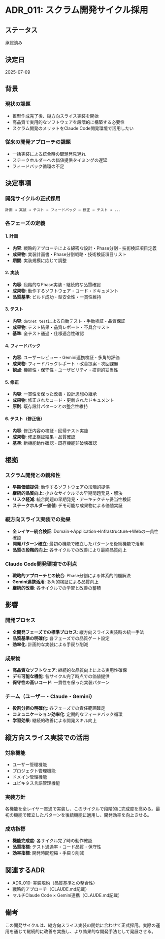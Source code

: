 # ADR_011: スクラム開発サイクル採用

## ステータス
承認済み

## 決定日
2025-07-09

## 背景

### 現状の課題
- 雛型作成完了後、縦方向スライス実装を開始
- 高品質で実用的なソフトウェアを段階的に構築する必要性
- スクラム開発のメリットをClaude Code開発環境で活用したい

### 従来の開発アプローチの課題
- 一括実装による統合時の問題発見遅れ
- ステークホルダーへの価値提供タイミングの遅延
- フィードバック循環の不足

## 決定事項

### 開発サイクルの正式採用
```
計画 → 実装 → テスト → フィードバック → 修正 → テスト → ...
```

### 各フェーズの定義

#### 1. 計画
- **内容**: 戦略的アプローチによる綿密な設計・Phase分割・技術検証項目定義
- **成果物**: 実装計画書・Phase分割戦略・技術検証項目リスト
- **期間**: 実装規模に応じて調整

#### 2. 実装
- **内容**: 段階的なPhase実装・継続的な品質確認
- **成果物**: 動作するソフトウェア・コード・ドキュメント
- **品質基準**: ビルド成功・型安全性・一貫性維持

#### 3. テスト
- **内容**: `dotnet test`による自動テスト・手動検証・品質保証
- **成果物**: テスト結果・品質レポート・不具合リスト
- **基準**: 全テスト通過・仕様適合性確認

#### 4. フィードバック
- **内容**: ユーザーレビュー・Gemini連携検証・多角的評価
- **成果物**: フィードバックレポート・改善提案・次回課題
- **観点**: 機能性・保守性・ユーザビリティ・技術的妥当性

#### 5. 修正
- **内容**: 一貫性を保った改善・設計思想の継承
- **成果物**: 修正されたコード・更新されたドキュメント
- **原則**: 既存設計パターンとの整合性維持

#### 6. テスト（修正後）
- **内容**: 修正内容の検証・回帰テスト実施
- **成果物**: 修正検証結果・品質確認
- **基準**: 新機能動作確認・既存機能非破壊確認

## 根拠

### スクラム開発との親和性
- **早期価値提供**: 動作するソフトウェアの段階的提供
- **継続的品質向上**: 小さなサイクルでの早期問題発見・解決
- **リスク軽減**: 統合問題の早期発見・アーキテクチャ妥当性検証
- **ステークホルダー価値**: デモ可能な成果物による価値実証

### 縦方向スライス実装での効果
- **全レイヤー統合検証**: Domain→Application→Infrastructure→Webの一貫性確認
- **開発パターン確立**: 最初の機能で確立したパターンを後続機能で活用
- **品質の段階的向上**: 各サイクルでの改善により最終品質向上

### Claude Code開発環境での利点
- **戦略的アプローチとの統合**: Phase分割による体系的問題解決
- **Gemini連携活用**: 多角的検証による品質向上
- **継続的改善**: 各サイクルでの学習と改善の蓄積

## 影響

### 開発プロセス
- **全開発フェーズでの標準プロセス**: 縦方向スライス実装時の統一手法
- **品質基準の明確化**: 各フェーズでの品質ゲート設定
- **効率化**: 計画的な実装による手戻り削減

### 成果物
- **高品質なソフトウェア**: 継続的な品質向上による実用性確保
- **デモ可能な機能**: 各サイクル完了時点での価値提供
- **保守性の高いコード**: 一貫性を保った実装パターン

### チーム（ユーザー・Claude・Gemini）
- **役割分担の明確化**: 各フェーズでの責任範囲確定
- **コミュニケーション効率化**: 定期的なフィードバック循環
- **学習効果**: 継続的改善による開発スキル向上

## 縦方向スライス実装での活用

### 対象機能
- ユーザー管理機能
- プロジェクト管理機能
- ドメイン管理機能
- ユビキタス言語管理機能

### 実装方針
各機能を全レイヤー貫通で実装し、このサイクルで段階的に完成度を高める。最初の機能で確立したパターンを後続機能に適用し、開発効率を向上させる。

### 成功指標
- **機能完成度**: 各サイクル完了時の動作確認
- **品質指標**: テスト通過率・コード品質・保守性
- **効率指標**: 開発時間短縮・手戻り削減

## 関連するADR
- ADR_010: 実装規約（品質基準との整合性）
- 戦略的アプローチ（CLAUDE.md記載）
- マルチClaude Code × Gemini連携（CLAUDE.md記載）

## 備考
この開発サイクルは、縦方向スライス実装の開始に合わせて正式採用。実際の運用を通じて継続的に改善を実施し、より効果的な開発手法として発展させる。